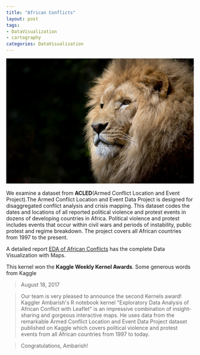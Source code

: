 ```yaml
---
title: "African Conflicts"
layout: post
tags:
- DataVisualization
- cartography
categories: DataVisualization
---
```


![Lion](/images/AfricanConflicts/LionAfrica.jpg)

We examine a dataset from **ACLED**(Armed Conflict Location and Event Project).The Armed Conflict Location and Event Data Project is designed for disaggregated conflict analysis and crisis mapping. This dataset codes the dates and locations of all reported political violence and protest events in dozens of developing countries in Africa. Political violence and protest includes events that occur within civil wars and periods of instability, public protest and regime breakdown. The project covers all African countries from 1997 to the present.                   


A detailed report [EDA of African Conflicts](https://www.kaggle.com/ambarish/eda-african-conflicts-with-leaflets) has the complete Data Visualization with Maps.                 


This kernel won the **Kaggle Weekly Kernel Awards**. Some generous words from Kaggle

>    August 18, 2017

>    Our team is very pleased to announce the second Kernels award! Kaggler Ambarish's R notebook 
>    kernel "Exploratory Data Analysis of African Conflict with Leaflet" is an impressive 
>        combination of insight-sharing and gorgeous interactive maps. He uses data from the 
>    remarkable Armed Conflict Location and Event Data Project dataset published on Kaggle which 
>    covers political violence and protest events from all African countries from 1997 to today.

>    Congratulations, Ambarish!




